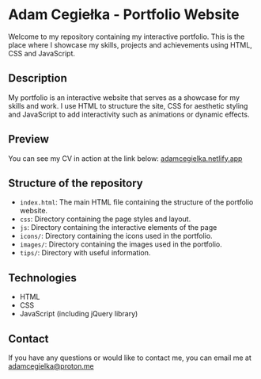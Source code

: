 # Adam Cegiełka - Portfolio Website

Welcome to my repository containing my interactive portfolio. This is the place where I showcase my skills, projects and achievements using HTML, CSS and JavaScript.

## Description

My portfolio is an interactive website that serves as a showcase for my skills and work. I use HTML to structure the site, CSS for aesthetic styling and JavaScript to add interactivity such as animations or dynamic effects.

## Preview

You can see my CV in action at the link below:
[adamcegielka.netlify.app](https://adamcegielka.netlify.app/)

## Structure of the repository

- `index.html`: The main HTML file containing the structure of the portfolio website.
- `css`: Directory containing the page styles and layout.
- `js`: Directory containing the interactive elements of the page
- `icons/`: Directory containing the icons used in the portfolio.
- `images/`: Directory containing the images used in the portfolio.
- `tips/`: Directory with useful information.

## Technologies

- HTML
- CSS
- JavaScript (including jQuery library)

## Contact

If you have any questions or would like to contact me, you can email me at adamcegielka@proton.me
